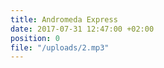 ```yaml
---
title: Andromeda Express
date: 2017-07-31 12:47:00 +02:00
position: 0
file: "/uploads/2.mp3"
---
```

